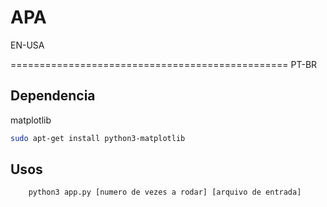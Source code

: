 # APA
EN-USA



================================================
PT-BR
## Dependencia
matplotlib
```sh
sudo apt-get install python3-matplotlib
```

## Usos

```sh
    python3 app.py [numero de vezes a rodar] [arquivo de entrada]
```
